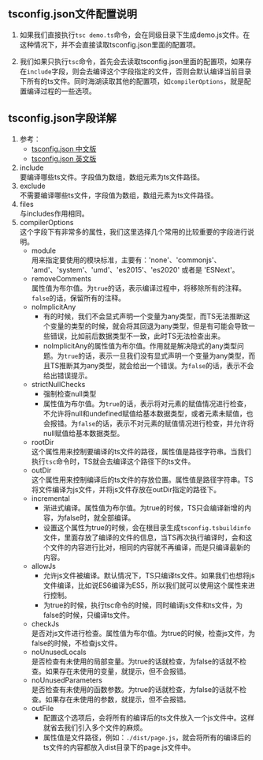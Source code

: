 ## tsconfig.json文件配置说明
1. 如果我们直接执行`tsc demo.ts`命令，会在同级目录下生成demo.js文件。在这种情况下，并不会直接读取tsconfig.json里面的配置项。

2. 我们如果只执行`tsc`命令，首先会去读取tsconfig.json里面的配置项，如果存在`include`字段，则会去编译这个字段指定的文件，否则会默认编译当前目录下所有的ts文件。同时海湖读取其他的配置项，如`compilerOptions`，就是配置编译过程的一些选项。

## tsconfig.json字段详解
1. 参考：
   - [tsconfig.json 中文版](https://www.tslang.cn/docs/handbook/tsconfig-json.html)
   - [tsconfig.json 英文版](https://www.typescriptlang.org/docs/handbook/tsconfig-json.html)
2. include  
   要编译哪些ts文件。字段值为数组，数组元素为ts文件路径。
3. exclude  
   不需要编译哪些ts文件，字段值为数组，数组元素为ts文件路径。
4. files  
   与includes作用相同。
5. compilerOptions  
   这个字段下有非常多的属性，我们这里选择几个常用的比较重要的字段进行说明。
   - module   
     用来指定要使用的模块标准，主要有：'none'、'commonjs'、 'amd'、'system'、'umd'、'es2015'、'es2020' 或者是 'ESNext'。
   - removeComments  
     属性值为布尔值。为`true`的话，表示编译过程中，将移除所有的注释。`false`的话，保留所有的注释。 
   - noImplicitAny  
     - 有的时候，我们不会显式声明一个变量为any类型，而TS无法推断这个变量的类型的时候，就会将其回退为any类型，但是有可能会导致一些错误，比如前后数据类型不一致，此时TS无法检查出来。
     - noImplicitAny的属性值为布尔值。作用就是解决隐式的any类型问题。为`true`的话，表示一旦我们没有显式声明一个变量为any类型，而且TS推断其为any类型，就会给出一个错误。为`false`的话，表示不会给出错误提示。
   - strictNullChecks  
     - 强制检查null类型  
     - 属性值为布尔值。为`true`的话，表示将对元素的赋值情况进行检查，不允许将null和undefined赋值给基本数据类型，或者元素未赋值，也会报错。为`false`的话，表示不对元素的赋值情况进行检查，并允许将null赋值给基本数据类型。
   - rootDir  
     这个属性用来控制要编译的ts文件的路径，属性值是路径字符串。当我们执行`tsc`命令时，TS就会去编译这个路径下的ts文件。
   - outDir  
     这个属性用来控制编译后的ts文件的存放位置。属性值是路径字符串。TS将文件编译为js文件，并将js文件存放在outDir指定的路径下。
   - incremental  
     - 渐进式编译。属性值为布尔值。为true的时候，TS只会编译新增的内容，为false时，就全部编译。
     - 设置这个属性为true的时候，会在根目录生成`tsconfig.tsbuildinfo`文件，里面存放了编译的文件的信息，当TS再次执行编译时，会和这个文件的内容进行比对，相同的内容就不再编译，而是只编译最新的内容。
   - allowJs  
     - 允许js文件被编译。默认情况下，TS只编译ts文件。如果我们也想将js文件编译，比如说ES6编译为ES5，所以我们就可以使用这个属性来进行控制。
     - 为true的时候，执行tsc命令的时候，同时编译js文件和ts文件，为false的时候，只编译ts文件。
   - checkJs  
     是否对js文件进行检查。属性值为布尔值。为true的时候，检查js文件，为false的时候，不检查js文件。
   - noUnusedLocals  
     是否检查有未使用的局部变量。为true的话就检查，为false的话就不检查。如果存在未使用的变量，就提示，但不会报错。
   - noUnusedParameters  
     是否检查有未使用的函数参数。为true的话就检查，为false的话就不检查。如果存在未使用的参数，就提示，但不会报错。
   - outFile  
     - 配置这个选项后，会将所有的编译后的ts文件放入一个js文件中。这样就省去我们引入多个文件的麻烦。  
     - 属性值是文件路径，例如：`./dist/page.js`，就会将所有的编译后的ts文件的内容都放入dist目录下的page.js文件中。
